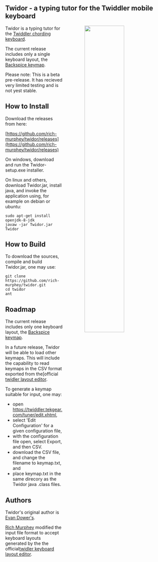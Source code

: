 ## Twidor - a typing tutor for the Twiddler mobile keyboard
<img src="https://raw.githubusercontent.com/rich-murphey/twidor/master/web.assets/Twidor_screenshot.png"
width="50%" style="float: right; padding-left: 5em">
Twidor is a typing tutor for the [Twiddler chording keyboard](https://twiddler.tekgear.com/).

The current release includes only a single keyboard layout,
the [Backspice keymap](https://raw.githubusercontent.com/AlexBravo/Twiddler/master/Backspice2%20cheat%20sheet.txt).

Please note: This is a beta pre-release. It has recieved
very limited testing and is not yest stable.

## How to Install

Download the releases from here:

[https://github.com/rich-murphey/twidor/releases](https://github.com/rich-murphey/twidor/releases)

On windows, download and run the Twidor-setup.exe installer.

On linux and others, download Twidor.jar, install java, and invoke the
application using, for example on debian or ubuntu:

    sudo apt-get install openjdk-8-jdk
    javaw -jar Twidor.jar Twidor

## How to Build

To download the sources, compile and build Twidor.jar, one may use:

    git clone https://github.com/rich-murphey/twidor.git
    cd twidor
    ant

## Roadmap

The current release includes only one keyboard layout, the [Backspice keymap](https://raw.githubusercontent.com/AlexBravo/Twiddler/master/Backspice2%20cheat%20sheet.txt).

In a future release, Twidor will be able to load other keymaps.
This will include the capability to read keymaps in the CSV format exported from
the[official [twidler layout editor](https://twiddler.tekgear.com/tuner/edit.xhtml).

To generate a keymap suitable for input, one may:

* open https://twiddler.tekgear.com/tuner/edit.xhtml,
* select 'Edit Configuration' for a given configuration file,
* with the configuration file open, select Export, and then CSV.
* download the CSV file, and change the filename to keymap.txt, and
* place keymap.txt in the same direcory as the Twidor java .class files.
  
## Authors

Twidor's original author is [Evan Dower's](https://github.com/evantd).

[Rich Murphey](https://github.com/rich-murphey) modified the input file format to accept keyboard layouts
generated by the the official[twidler keyboard layout editor](https://twiddler.tekgear.com/tuner/edit.xhtml).
